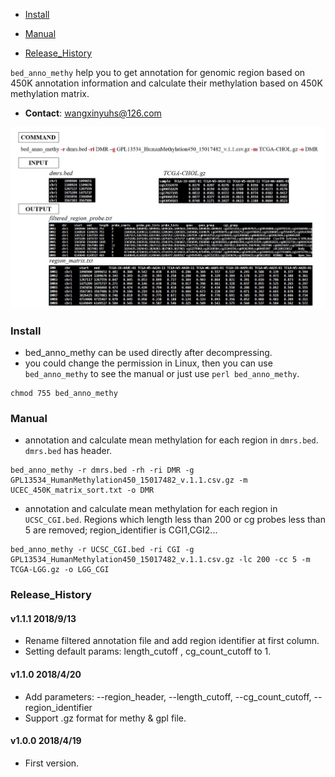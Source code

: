 

* [Install](https://github.com/methylation/toolkits/blob/master/README.md#Install)

* [Manual](https://github.com/methylation/toolkits/blob/master/README.md#Manual)

* [Release_History](https://github.com/methylation/toolkits/blob/master/README.md#Release_History)


`bed_anno_methy` help you to get annotation for genomic region based on 450K annotation information and calculate their methylation based on 450K methylation matrix.

* __Contact__: wangxinyuhs@126.com

![workflow](https://github.com/methylation/toolkits/blob/master/imgs/bed_anno_methy.jpg "foo")

### Install
* bed_anno_methy can be used directly after decompressing. 
* you could change the permission in Linux, then you can use `bed_anno_methy` to see the manual or just use `perl bed_anno_methy`.
```
chmod 755 bed_anno_methy
```


### Manual

* annotation and calculate mean methylation for each region in `dmrs.bed`. `dmrs.bed` has header.
```
bed_anno_methy -r dmrs.bed -rh -ri DMR -g GPL13534_HumanMethylation450_15017482_v.1.1.csv.gz -m UCEC_450K_matrix_sort.txt -o DMR 
```

* annotation and calculate mean methylation for each region in `UCSC_CGI.bed`. Regions which length less than 200 or cg probes less than 5 are removed; region_identifier is CGI1,CGI2... 
```
bed_anno_methy -r UCSC_CGI.bed -ri CGI -g GPL13534_HumanMethylation450_15017482_v.1.1.csv.gz -lc 200 -cc 5 -m TCGA-LGG.gz -o LGG_CGI
```

### Release_History
#### v1.1.1 2018/9/13
* Rename filtered annotation file and add region identifier at first column.
* Setting default params: length_cutoff , cg_count_cutoff to 1.

#### v1.1.0 2018/4/20
* Add parameters: --region_header, --length_cutoff, --cg_count_cutoff, --region_identifier
* Support .gz format for methy & gpl file.

#### v1.0.0 2018/4/19
* First version.